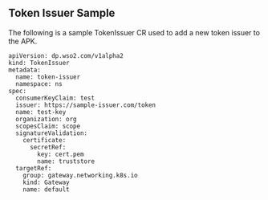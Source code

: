 ## Token Issuer Sample
The following is a sample TokenIssuer CR used to add a new token issuer to the APK.
```
apiVersion: dp.wso2.com/v1alpha2
kind: TokenIssuer
metadata:
  name: token-issuer
  namespace: ns
spec:
  consumerKeyClaim: test
  issuer: https://sample-issuer.com/token
  name: test-key
  organization: org
  scopesClaim: scope
  signatureValidation:
    certificate:
      secretRef:
        key: cert.pem
        name: truststore
  targetRef:
    group: gateway.networking.k8s.io
    kind: Gateway
    name: default
```